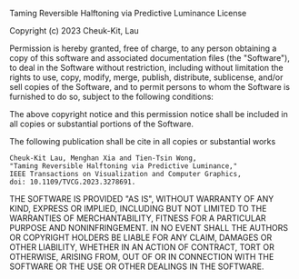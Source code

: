 Taming Reversible Halftoning via Predictive Luminance License

Copyright (c) 2023 Cheuk-Kit, Lau

Permission is hereby granted, free of charge, to any person obtaining a copy
of this software and associated documentation files (the "Software"), to deal
in the Software without restriction, including without limitation the rights
to use, copy, modify, merge, publish, distribute, sublicense, and/or sell
copies of the Software, and to permit persons to whom the Software is
furnished to do so, subject to the following conditions:

The above copyright notice and this permission notice shall be included in all
copies or substantial portions of the Software.

The following publication shall be cite in all copies or substantial works

    Cheuk-Kit Lau, Menghan Xia and Tien-Tsin Wong, 
    "Taming Reversible Halftoning via Predictive Luminance,"
    IEEE Transactions on Visualization and Computer Graphics, 
    doi: 10.1109/TVCG.2023.3278691.

THE SOFTWARE IS PROVIDED "AS IS", WITHOUT WARRANTY OF ANY KIND, EXPRESS OR
IMPLIED, INCLUDING BUT NOT LIMITED TO THE WARRANTIES OF MERCHANTABILITY,
FITNESS FOR A PARTICULAR PURPOSE AND NONINFRINGEMENT. IN NO EVENT SHALL THE
AUTHORS OR COPYRIGHT HOLDERS BE LIABLE FOR ANY CLAIM, DAMAGES OR OTHER
LIABILITY, WHETHER IN AN ACTION OF CONTRACT, TORT OR OTHERWISE, ARISING FROM,
OUT OF OR IN CONNECTION WITH THE SOFTWARE OR THE USE OR OTHER DEALINGS IN THE
SOFTWARE.
